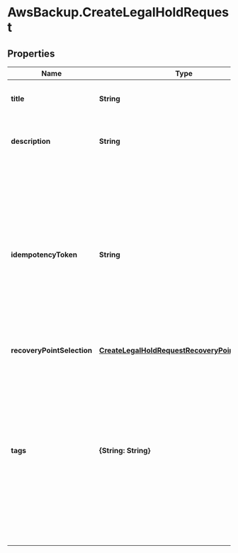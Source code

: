 # AwsBackup.CreateLegalHoldRequest

## Properties

Name | Type | Description | Notes
------------ | ------------- | ------------- | -------------
**title** | **String** | This is the string title of the legal hold. | 
**description** | **String** | This is the string description of the legal hold. | 
**idempotencyToken** | **String** | This is a user-chosen string used to distinguish between otherwise identical calls. Retrying a successful request with the same idempotency token results in a success message with no action taken. | [optional] 
**recoveryPointSelection** | [**CreateLegalHoldRequestRecoveryPointSelection**](CreateLegalHoldRequestRecoveryPointSelection.md) |  | [optional] 
**tags** | **{String: String}** | Optional tags to include. A tag is a key-value pair you can use to manage, filter, and search for your resources. Allowed characters include UTF-8 letters, numbers, spaces, and the following characters: + - &#x3D; . _ : /.  | [optional] 


